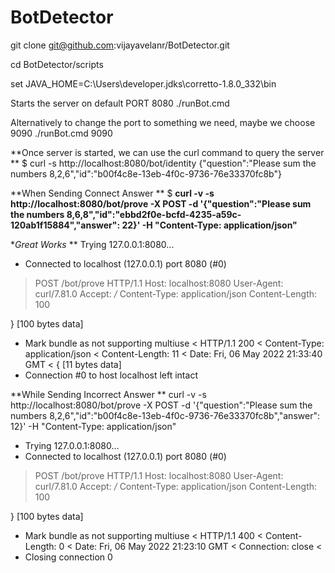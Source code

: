 # BotDetector

git clone git@github.com:vijayavelanr/BotDetector.git

cd BotDetector/scripts

set JAVA_HOME=C:\Users\developer\.jdks\corretto-1.8.0_332\bin

Starts the server on default PORT 8080
./runBot.cmd

Alternatively to change the port to something we need, maybe we choose 9090
./runBot.cmd 9090

**Once server is started, we can use the curl command to query the server
**
$  curl -s http://localhost:8080/bot/identity
{"question":"Please sum the numbers 8,2,6","id":"b00f4c8e-13eb-4f0c-9736-76e33370fc8b"}


**When Sending Connect Answer
**
$  **curl -v -s http://localhost:8080/bot/prove -X POST -d '{"question":"Please sum the numbers 8,6,8","id":"ebbd2f0e-bcfd-4235-a59c-120ab1f15884","answer": 22}'  -H "Content-Type: application/json"**


**Great Works* **  Trying 127.0.0.1:8080...

* Connected to localhost (127.0.0.1) port 8080 (#0)
> POST /bot/prove HTTP/1.1
> Host: localhost:8080
> User-Agent: curl/7.81.0
> Accept: */*
> Content-Type: application/json
> Content-Length: 100
>
} [100 bytes data]
* Mark bundle as not supporting multiuse
< HTTP/1.1 200
< Content-Type: application/json
< Content-Length: 11
< Date: Fri, 06 May 2022 21:33:40 GMT
<
{ [11 bytes data]
* Connection #0 to host localhost left intact


**While Sending Incorrect Answer
** curl -v -s http://localhost:8080/bot/prove -X POST -d '{"question":"Please sum the numbers 8,2,6","id":"b00f4c8e-13eb-4f0c-9736-76e33370fc8b","answer": 12}'  -H "Content-Type: application/json"

*   Trying 127.0.0.1:8080...
* Connected to localhost (127.0.0.1) port 8080 (#0)
> POST /bot/prove HTTP/1.1
> Host: localhost:8080
> User-Agent: curl/7.81.0
> Accept: */*
> Content-Type: application/json
> Content-Length: 100
>
} [100 bytes data]
* Mark bundle as not supporting multiuse
< HTTP/1.1 400
< Content-Length: 0
< Date: Fri, 06 May 2022 21:23:10 GMT
< Connection: close
<
* Closing connection 0
